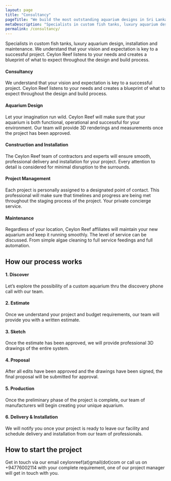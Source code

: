 ```yaml
---
layout: page
title: "Consultancy"
pageTitle: "We build the most outstanding aquarium designs in Sri Lanka"
metaDescription: "Specialists in custom fish tanks, luxury aquarium design, installation and maintenance in Sri Lanka. We understand that your vision and expectation is key to a successful project. Ceylon Reef listens to your needs and creates a blueprint of what to expect throughout the design and build process."
permalink: /consultancy/
---
```


Specialists in custom fish tanks, luxury aquarium design, installation and maintenance. We understand that your vision and expectation is key to a successful project. Ceylon Reef listens to your needs and creates a blueprint of what to expect throughout the design and build process.


#### Consultancy
We understand that your vision and expectation is key to a successful project. Ceylon Reef listens to your needs and creates a blueprint of what to expect throughout the design and build process.

#### Aquarium Design
Let your imagination run wild. Ceylon Reef will make sure that your aquarium is both functional, operational and successful for your environment. Our team will provide 3D renderings and measurements once the project has been approved.

#### Construction and Installation
The Ceylon Reef team of contractors and experts will ensure smooth, professional delivery and installation for your project. Every attention to detail is considered for minimal disruption to the surrounds.

#### Project Management
Each project is personally assigned to a designated point of contact. This professional will make sure that timelines and progress are being met throughout the staging process of the project. Your private concierge service.

#### Maintenance
Regardless of your location, Ceylon Reef affiliates will maintain your new aquarium and keep it running smoothly. The level of service can be discussed. From simple algae cleaning to full service feedings and full automation.





## How our process works
#### 1. Discover

Let’s explore the possibility of a custom aquarium thru the discovery phone call with our team.
#### 2. Estimate
Once we understand your project and budget requirements, our team will provide you with a written estimate.
#### 3. Sketch
Once the estimate has been approved, we will provide professional 3D drawings of the entire system.
#### 4. Proposal
After all edits have been approved and the drawings have been signed, the final proposal will be submitted for approval.
#### 5. Production
Once the preliminary phase of the project is complete, our team of manufacturers will begin creating your unique aquarium.
#### 6. Delivery & Installation
We will notify you once your project is ready to leave our facility and schedule delivery and installation from our team of professionals.


## How to start the project 
Get in touch via our email ceylonreef(at)gmail(dot)com or call us on +94776002114 with your complete requirement, one of our project manager will get in touch with you.
